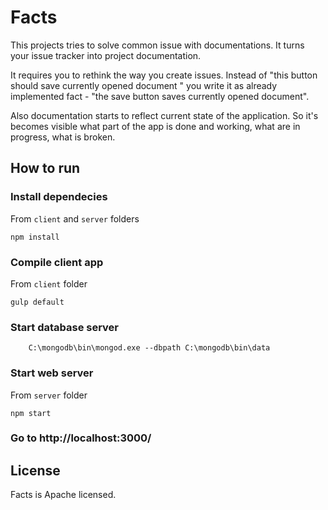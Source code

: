 # Facts

This projects tries to solve common issue with documentations. It turns your issue tracker into project documentation. 

It requires you to rethink the way you create issues. Instead of "this button should save currently opened document " you write it as already implemented fact -  "the save button saves currently opened document".

Also documentation starts to reflect current state of the application. So it's becomes visible what part of the app is done and working, what are in progress, what is broken.

## How to run
### Install dependecies
From `client` and `server` folders
```
npm install
```

### Compile client app
From `client` folder
```
gulp default
```

### Start database server
```
    C:\mongodb\bin\mongod.exe --dbpath C:\mongodb\bin\data
```
### Start web server
From `server` folder
```
npm start
```

### Go to http://localhost:3000/

## License

Facts is Apache licensed. 